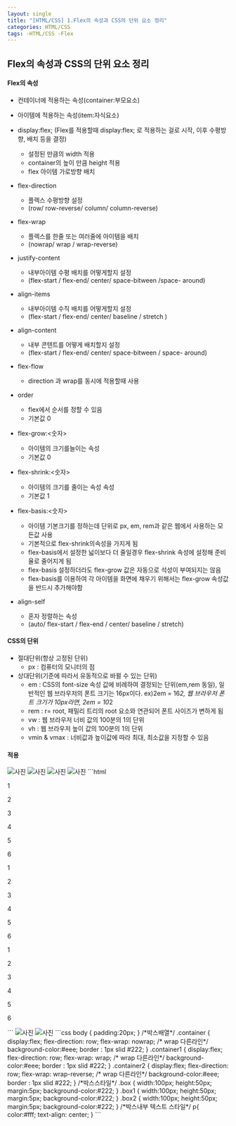 ```yaml
---
layout: single
title: "[HTML/CSS] 1.Flex의 속성과 CSS의 단위 요소 정리"
categories: HTML/CSS
tags: -HTML/CSS -Flex
---
```


## Flex의 속성과 CSS의 단위 요소 정리

#### Flex의 속성
 - 컨테이너에 적용하는 속성(container:부모요소)
 - 아이템에 적용하는 속성(item:자식요소)

- display:flex; (Flex를 적용할때 display:flex; 로 적용하는 걸로 시작, 이후 수평방향, 배치 등을 결정)
    - 설정된 만큼의 width 적용
    - container의 높이 만큼 height 적용
    - flex 아이템 가로방향 배치

- flex-direction
    - 플렉스 수평방향 설정
    - (row/ row-reverse/ column/ column-reverse)

- flex-wrap
    - 플렉스를 한줄 또는 여러줄에 아이템을 배치
    - (nowrap/ wrap / wrap-reverse)

- justify-content
    - 내부아이템 수평 배치를 어떻게할지 설정
    - (flex-start / flex-end/ center/ space-bitween /space- around)

- align-items
    - 내부아이템 수직 배치를 어떻게할지 설정
    - (flex-start / flex-end/ center/ baseline / stretch
    )

- align-content
    - 내부 콘텐트를 어떻게 배치할지 설정
    - (flex-start / flex-end/ center/ space-bitween / space- around)

- flex-flow
    - direction 과 wrap를 동시에 적용할때 사용


- order
    - flex에서 순서를 정할 수 있음 
    - 기본값 0

- flex-grow:<숫자>
    - 아이템의 크기를늘이는 속성
    - 기본값 0

- flex-shrink:<숫자>
    - 아이템의 크기를 줄이는 속성 속성
    - 기본값 1

- flex-basis:<숫자>
    - 아이템 기본크기를 정하는데 단위로 px, em, rem과 같은 웹에서 사용하는 모든값 사용 
    - 기본적으로 flex-shrink의속성을 가지게 됨
    - flex-basis에서 설정한 넓이보다 더 줄일경우 flex-shrink 속성에 설정해 준비율로 줄어지게 됨
    - flex-basis 설정하더라도 flex-grow 값은 자동으로 석성이 부여되지는 않음
    - flex-basis를 이용하여 각 아이템을 화면에 채우기 위해서는 flex-grow 속성값을 반드시 추가해야함


- align-self
    - 혼자 정렬하는 속성
    - (auto/ flex-start / flex-end / center/ baseline / stretch)


#### CSS의 단위
- 절대단위(항상 고정된 단위)
    - px : 컴퓨터의 모니터의 점
- 상대단위(기준에 따라서 유동적으로 바뀔 수 있는 단위)
    - em : CSS의 font-size 속성 값에 비례하여 결정되는 단위(em,rem 동일), 일반적인 웹 브라우저의 폰트 크기는 16px이다.
    ex)2em = 16*2, 웹 브라우저 폰트 크기가 10px라면, 2em = 10*2
    - rem : r= root, 패밀리 트리의 root 요소와 연관되어 폰트 사이즈가 변하게 됨
    - vw : 웹 브라우저 너비 값의 100분의 1의 단위
    - vh : 웹 브라우저 높이 값의 100분의 1의 단위
    - vmin & vmax : 너비값과 높이값에 따라 최대, 최소값을 지정할 수 있음

#### 적용
<img src="/html_img/0907-01.png" alt="사진">
<img src="../html_img/0907-02.png" alt="사진">
<img src="/0907-02.png" alt="사진">
<img src="0907-02.png" alt="사진">
```html
<div class="container">
        <div class="box"><p>1</p></div>
        <div class="box"><p>2</p></div>
        <div class="box"><p>3</p></div>
        <div class="box"><p>4</p></div>
        <div class="box"><p>5</p></div>
        <div class="box"><p>6</p></div>
    </div>
    <div class="container1">
        <div class="box1"><p>1</p></div>
        <div class="box1"><p>2</p></div>
        <div class="box1"><p>3</p></div>
        <div class="box1"><p>4</p></div>
        <div class="box1"><p>5</p></div>
        <div class="box1"><p>6</p></div>
    </div>
    <div class="container2">
        <div class="box2"><p>1</p></div>
        <div class="box2"><p>2</p></div>
        <div class="box2"><p>3</p></div>
        <div class="box2"><p>4</p></div>
        <div class="box2"><p>5</p></div>
        <div class="box2"><p>6</p></div>
    </div>
```
<img src="./html_img/0907-01.png" alt="사진">
<img src="html_img/0907-02.png" alt="사진">
```css
body {
    padding:20px;
}
/*박스배열*/
.container {
    display:flex;
    flex-direction: row;
    flex-wrap: nowrap;
    /* wrap 다른라인*/
    background-color:#eee;
    border : 1px slid #222;
}
.container1 {
    display:flex;
    flex-direction: row;
    flex-wrap: wrap;
    /* wrap 다른라인*/
    background-color:#eee;
    border : 1px slid #222;
}
.container2 {
    display:flex;
    flex-direction: row;
    flex-wrap: wrap-reverse;
    /* wrap 다른라인*/
    background-color:#eee;
    border : 1px slid #222;
}
/*박스스타일*/
.box {
    width:100px;
    height:50px;
    margin:5px;
    background-color:#222;
}
.box1 {
    width:100px;
    height:50px;
    margin:5px;
    background-color:#222;
}
.box2 {
    width:100px;
    height:50px;
    margin:5px;
    background-color:#222;
}
/*박스내부 텍스트 스타일*/
p{
    color:#fff;
    text-align: center;
}
```

